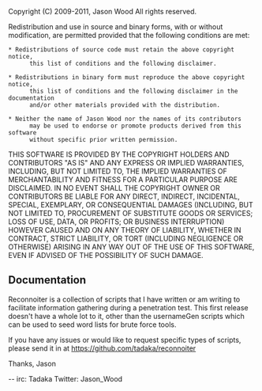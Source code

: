 Copyright (C) 2009-2011, Jason Wood
All rights reserved.

Redistribution and use in source and binary forms, with or without modification,
are permitted provided that the following conditions are met:

    * Redistributions of source code must retain the above copyright notice,
          this list of conditions and the following disclaimer.

    * Redistributions in binary form must reproduce the above copyright notice,
          this list of conditions and the following disclaimer in the documentation
          and/or other materials provided with the distribution.

    * Neither the name of Jason Wood nor the names of its contributors
          may be used to endorse or promote products derived from this software
          without specific prior written permission.

THIS SOFTWARE IS PROVIDED BY THE COPYRIGHT HOLDERS AND CONTRIBUTORS "AS IS" AND
ANY EXPRESS OR IMPLIED WARRANTIES, INCLUDING, BUT NOT LIMITED TO, THE IMPLIED
WARRANTIES OF MERCHANTABILITY AND FITNESS FOR A PARTICULAR PURPOSE ARE
DISCLAIMED. IN NO EVENT SHALL THE COPYRIGHT OWNER OR CONTRIBUTORS BE LIABLE FOR
ANY DIRECT, INDIRECT, INCIDENTAL, SPECIAL, EXEMPLARY, OR CONSEQUENTIAL DAMAGES
(INCLUDING, BUT NOT LIMITED TO, PROCUREMENT OF SUBSTITUTE GOODS OR SERVICES;
LOSS OF USE, DATA, OR PROFITS; OR BUSINESS INTERRUPTION) HOWEVER CAUSED AND ON
ANY THEORY OF LIABILITY, WHETHER IN CONTRACT, STRICT LIABILITY, OR TORT
(INCLUDING NEGLIGENCE OR OTHERWISE) ARISING IN ANY WAY OUT OF THE USE OF THIS
SOFTWARE, EVEN IF ADVISED OF THE POSSIBILITY OF SUCH DAMAGE.

Documentation
------------------
Reconnoiter is a collection of scripts that I have written or am
writing to facilitate information gathering during a penetration 
test.  This first release doesn't have a whole lot to it, other 
than the usernameGen scripts which can be used to seed word lists
for brute force tools.

If you have any issues or would like to request specific types of
scripts, please send it in at https://github.com/tadaka/reconnoiter

Thanks,
Jason

-- 
irc: Tadaka
Twitter:  Jason_Wood
